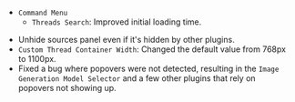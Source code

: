 <items-block data-variant="improvement">

- `Command Menu`
  - `Threads Search`: Improved initial loading time.

</items-block>

<items-block data-variant="bug-fix">

- Unhide sources panel even if it's hidden by other plugins.
- `Custom Thread Container Width`: Changed the default value from 768px to 1100px.
- Fixed a bug where popovers were not detected, resulting in the `Image Generation Model Selector` and a few other plugins that rely on popovers not showing up.

</items-block>
